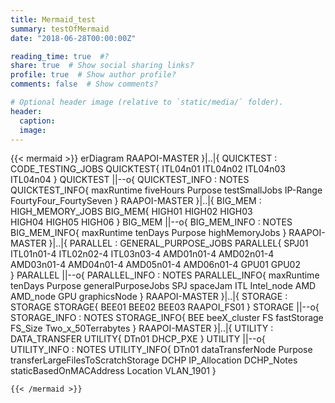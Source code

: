 ```yaml
---
title: Mermaid_test
summary: testOfMermaid
date: "2018-06-28T00:00:00Z"

reading_time: true  #?
share: true  # Show social sharing links?
profile: true  # Show author profile?
comments: false  # Show comments?

# Optional header image (relative to `static/media/` folder).
header:
  caption: 
  image:
---
```

{{< mermaid >}}
erDiagram
    RAAPOI-MASTER }|..|{ QUICKTEST : CODE_TESTING_JOBS
    QUICKTEST{
        ITL04n01 
        ITL04n02
        ITL04n03 
        ITL04n04
    }
    QUICKTEST ||--o{ QUICKTEST_INFO : NOTES
    QUICKTEST_INFO{
    maxRuntime fiveHours
    Purpose testSmallJobs
    IP-Range  FourtyFour_FourtySeven
    }
    RAAPOI-MASTER }|..|{ BIG_MEM : HIGH_MEMORY_JOBS
    BIG_MEM{
        HIGH01
        HIGH02
        HIGH03    
        HIGH04
        HIGH05
        HIGH06
    }
    BIG_MEM ||--o{ BIG_MEM_INFO : NOTES
    BIG_MEM_INFO{
    maxRuntime tenDays
    Purpose highMemoryJobs
    }
    RAAPOI-MASTER }|..|{ PARALLEL : GENERAL_PURPOSE_JOBS
    PARALLEL{
        SPJ01
        ITL01n01-4
        ITL02n02-4
        ITL03n03-4
        AMD01n01-4
        AMD02n01-4
        AMD03n01-4
        AMD04n01-4
        AMD05n01-4
        AMD06n01-4
        GPU01
        GPU02    
    }
    PARALLEL ||--o{ PARALLEL_INFO : NOTES
    PARALLEL_INFO{
    maxRuntime tenDays
    Purpose generalPurposeJobs
    SPJ spaceJam
    ITL Intel_node
    AMD AMD_node
    GPU graphicsNode
    }
    RAAPOI-MASTER }|..|{ STORAGE : STORAGE
    STORAGE{
        BEE01 
        BEE02
        BEE03
        RAAPOI_FS01
    }
    STORAGE ||--o{ STORAGE_INFO : NOTES
    STORAGE_INFO{
    BEE beeX_cluster
    FS fastStorage
    FS_Size Two_x_50Terrabytes 
    }
    RAAPOI-MASTER }|..|{ UTILITY : DATA_TRANSFER
    UTILITY{
        DTn01
        DHCP_PXE
    }
    UTILITY ||--o{ UTILITY_INFO : NOTES
    UTILITY_INFO{
    DTn01 dataTransferNode
    Purpose transferLargeFilesToScratchStorage
    DCHP IP_Allocation
    DCHP_Notes staticBasedOnMACAddress
    Location VLAN_1901
    }

    {{< /mermaid >}}